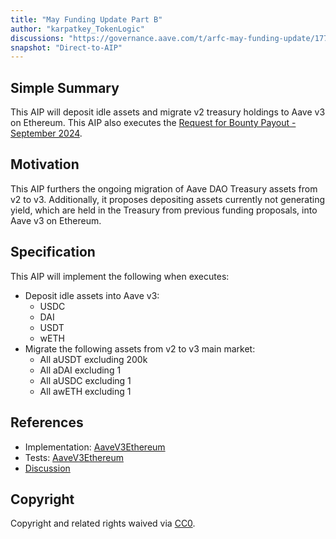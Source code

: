 ```yaml
---
title: "May Funding Update Part B"
author: "karpatkey_TokenLogic"
discussions: "https://governance.aave.com/t/arfc-may-funding-update/17768/5"
snapshot: "Direct-to-AIP"
---
```


## Simple Summary

This AIP will deposit idle assets and migrate v2 treasury holdings to Aave v3 on Ethereum. This AIP also executes the [Request for Bounty Payout - September 2024](https://governance.aave.com/t/bgd-request-for-bounty-payout-september-2024/19256).

## Motivation

This AIP furthers the ongoing migration of Aave DAO Treasury assets from v2 to v3. Additionally, it proposes depositing assets currently not generating yield, which are held in the Treasury from previous funding proposals, into Aave v3 on Ethereum.

## Specification

This AIP will implement the following when executes:

- Deposit idle assets into Aave v3:
  - USDC
  - DAI
  - USDT
  - wETH
- Migrate the following assets from v2 to v3 main market:
  - All aUSDT excluding 200k
  - All aDAI excluding 1
  - All aUSDC excluding 1
  - All awETH excluding 1

## References

- Implementation: [AaveV3Ethereum](https://github.com/bgd-labs/aave-proposals-v3/blob/main/src/20240917_AaveV3Ethereum_MayFundingUpdatePartB/AaveV3Ethereum_MayFundingUpdatePartB_20240917.sol)
- Tests: [AaveV3Ethereum](https://github.com/bgd-labs/aave-proposals-v3/blob/main/src/20240917_AaveV3Ethereum_MayFundingUpdatePartB/AaveV3Ethereum_MayFundingUpdatePartB_20240917.t.sol)
- [Discussion](https://governance.aave.com/t/arfc-may-funding-update/17768/5)

## Copyright

Copyright and related rights waived via [CC0](https://creativecommons.org/publicdomain/zero/1.0/).
